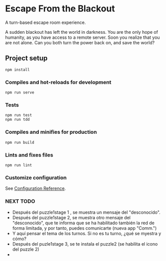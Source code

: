 # Escape From the Blackout

A turn-based escape room experience.

A sudden blackout has left the world in darkness.
You are the only hope of humanity, as you have access
to a remote server. Soon you realize that you are not alone.
Can you both turn the power back on, and save the world?

## Project setup
```
npm install
```

### Compiles and hot-reloads for development
```
npm run serve
```

### Tests
```
npm run test
npm run tdd
```

### Compiles and minifies for production
```
npm run build
```

### Lints and fixes files
```
npm run lint
```

### Customize configuration
See [Configuration Reference](https://cli.vuejs.org/config/).

### NEXT TODO

- Después del puzzle1stage 1 , se muestra un mensaje del "desconocido".
- Después del puzzle1stage 2, se muestra otro mensaje del "desconocido", que te informa que se ha habilitado también la red de forma limitada, y por tanto, puedes comunicarte (nueva app "Comm.")
- Y aquí pensar el tema de los turnos. Si no es tu turno, ¿qué se myestra y cómo?
- Después del puzle1stage 3, se te instala el puzzle2 (se habilita el icono del puzzle 2)
- 


